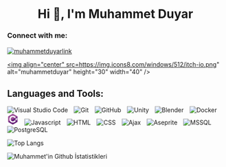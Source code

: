 <h1 align="center">Hi 👋, I'm Muhammet Duyar</h1>

<h3 align="left">Connect with me:</h3>
<p align="left">
<a href="https://www.linkedin.com/in/muhammet-duyar-370566193/" target="blank"><img align="center" src="https://raw.githubusercontent.com/rahuldkjain/github-profile-readme-generator/master/src/images/icons/Social/linked-in-alt.svg" alt="muhammetduyarlink" height="30" width="40" /></a>

<a href="https://saysaviour.itch.io/" target="blank"><img align="center" src=https://img.icons8.com/windows/512/itch-io.png" alt="muhammetduyar" height="30" width="40" /></a>
</p>


<h2 align="left">Languages and Tools:</h2>
<p align="left">
<img alt="Visual Studio Code" width="26px" src="https://cdn.jsdelivr.net/gh/devicons/devicon/icons/vscode/vscode-original.svg" style="padding-right:10px;" />
<img alt="Git" width="26px" src="https://cdn.jsdelivr.net/gh/devicons/devicon/icons/git/git-original.svg" style="padding-right:10px;" />
<img alt="GitHub" width="26px" src="https://user-images.githubusercontent.com/3369400/139447912-e0f43f33-6d9f-45f8-be46-2df5bbc91289.png" style="padding-right:10px;" />
<img alt="Unity" width="26px" src="https://cdn4.iconfinder.com/data/icons/various-icons-2/476/Unity.png" style="padding-right:10px;" />
<img alt="Blender" width="26px" src="https://iconarchive.com/download/i98223/dakirby309/simply-styled/Blender.ico" style="padding-right:10px;" />
<img alt="Docker" width="26px" src="https://cdn-icons-png.flaticon.com/512/919/919853.png" style="padding-right:10px;" />
<img alt="C#" width="26px" src="https://raw.githubusercontent.com/devicons/devicon/master/icons/csharp/csharp-original.svg" style="padding-right:10px;" />
<img alt="Javascript" width="26px" src="https://cdn-icons-png.flaticon.com/512/5968/5968292.png" style="padding-right:10px;" />
<img alt="HTML" width="26px" src="https://cdn-icons-png.flaticon.com/512/1216/1216733.png" style="padding-right:10px;" />
<img alt="CSS" width="26px" src="https://cdn-icons-png.flaticon.com/512/919/919826.png" style="padding-right:10px;" />
<img alt="Ajax" width="26px" src="https://cdn-icons-png.flaticon.com/512/1183/1183639.png" style="padding-right:10px;" />
<img alt="Aseprite" width="26px" src="https://updov.com/wp-content/uploads/2022/02/aseprite-download.png" style="padding-right:10px;" />
<img alt="MSSQL" width="26px" src="https://www.gezginler.net/indir/resim-grafik/microsoft-sql-server-2012-1356429410.png" style="padding-right:10px;" />
<img alt="PostgreSQL" width="26px" src="https://upload.wikimedia.org/wikipedia/commons/thumb/2/29/Postgresql_elephant.svg/540px-Postgresql_elephant.svg.png" style="padding-right:10px;" />
<br/>
</p>


![Top Langs](https://github-readme-stats.vercel.app/api/top-langs/?username=SaySaviour&layout=compact)

![Muhammet'in Github İstatistikleri](https://github-readme-stats.vercel.app/api?username=SaySaviour&show_icons=true&theme=dracula)
